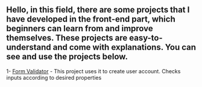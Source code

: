 ## Hello, in this field, there are some projects that I have developed in the front-end part, which beginners can learn from and improve themselves. These projects are easy-to-understand and come with explanations. You can see and use the projects below.


1- [Form Validator](https://github.com/mock3ng/Frontend-Challenge/tree/Form-Validator) - This project uses it to create user account. Checks inputs according to desired properties
